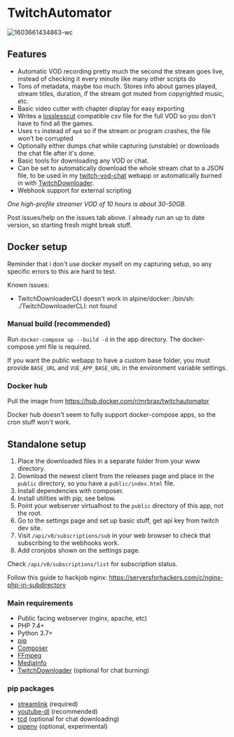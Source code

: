 # TwitchAutomator

![1603661434863-wc](https://user-images.githubusercontent.com/1517911/97119662-fe1b0a80-1711-11eb-8f40-20c1690a01c9.png)

## Features
- Automatic VOD recording pretty much the second the stream goes live, instead of checking it every minute like many other scripts do
- Tons of metadata, maybe too much. Stores info about games played, stream titles, duration, if the stream got muted from copyrighted music, etc.
- Basic video cutter with chapter display for easy exporting
- Writes a [losslesscut](https://github.com/mifi/lossless-cut/) compatible csv file for the full VOD so you don't have to find all the games.
- Uses `ts` instead of `mp4` so if the stream or program crashes, the file won't be corrupted
- Optionally either dumps chat while capturing (unstable) or downloads the chat file after it's done.
- Basic tools for downloading any VOD or chat.
- Can be set to automatically download the whole stream chat to a JSON file, to be used in my [twitch-vod-chat](https://github.com/MrBrax/twitch-vod-chat) webapp or automatically burned in with [TwitchDownloader](https://github.com/lay295/TwitchDownloader).
- Webhook support for external scripting

*One high-profile streamer VOD of 10 hours is about 30-50GB.*

Post issues/help on the issues tab above. I already run an up to date version, so starting fresh might break stuff.

## Docker setup

Reminder that i don't use docker myself on my capturing setup, so any specific errors to this are hard to test.

Known issues:
- TwitchDownloaderCLI doesn't work in alpine/docker: /bin/sh: ./TwitchDownloaderCLI: not found

### Manual build (recommended)
Run `docker-compose up --build -d` in the app directory. The docker-compose.yml file is required.

If you want the public webapp to have a custom base folder, you must provide `BASE_URL` and `VUE_APP_BASE_URL` in the environment variable settings.

### Docker hub

Pull the image from https://hub.docker.com/r/mrbrax/twitchautomator

Docker hub doesn't seem to fully support docker-compose apps, so the cron stuff won't work.

## Standalone setup

1. Place the downloaded files in a separate folder from your www directory.
2. Download the newest client from the releases page and place in the `public` directory, so you have a `public/index.html` file.
3. Install dependencies with composer.
4. Install utilities with pip, see below.
5. Point your webserver virtualhost to the `public` directory of this app, not the root.
6. Go to the settings page and set up basic stuff, get api key from twitch dev site.
7. Visit `/api/v0/subscriptions/sub` in your web browser to check that subscribing to the webhooks work.
8. Add cronjobs shown on the settings page.

Check `/api/v0/subscriptions/list` for subscription status.

Follow this guide to hackjob nginx: https://serversforhackers.com/c/nginx-php-in-subdirectory

### Main requirements
- Public facing webserver (nginx, apache, etc)
- PHP 7.4+
- Python 3.7+
- [pip](https://pypi.org/project/pip/)
- [Composer](https://getcomposer.org/)
- [FFmpeg](https://ffmpeg.org/download.html)
- [MediaInfo](https://mediaarea.net/en/MediaInfo)
- [TwitchDownloader](https://github.com/lay295/TwitchDownloader) (optional for chat burning)

### pip packages
- [streamlink](https://github.com/streamlink/streamlink) (required)
- [youtube-dl](https://youtube-dl.org/) (recommended)
- [tcd](https://pypi.org/project/tcd/) (optional for chat downloading)
- [pipenv](https://github.com/pypa/pipenv) (optional, experimental)
